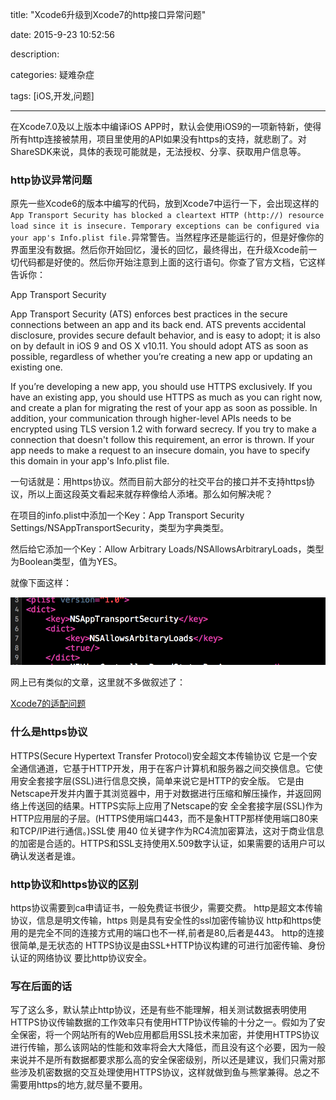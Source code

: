 title: "Xcode6升级到Xcode7的http接口异常问题"

date: 2015-9-23 10:52:56

description:

categories: 疑难杂症

tags: [iOS,开发,问题]

---

在Xcode7.0及以上版本中编译iOS APP时，默认会使用iOS9的一项新特新，使得所有http连接被禁用，项目里使用的API如果没有https的支持，就悲剧了。对ShareSDK来说，具体的表现可能就是，无法授权、分享、获取用户信息等。

<!--more-->

### http协议异常问题

原先一些Xcode6的版本中编写的代码，放到Xcode7中运行一下，会出现这样的`App Transport Security has blocked a cleartext HTTP (http://) resource load since it is insecure. Temporary exceptions can be configured via your app's Info.plist file.`异常警告。当然程序还是能运行的，但是好像你的界面里没有数据。然后你开始回忆，漫长的回忆，最终得出，在升级Xcode前一切代码都是好使的。然后你开始注意到上面的这行语句。你查了官方文档，它这样告诉你：

App Transport Security

App Transport Security (ATS) enforces best practices in the secure connections between an app and its back end. ATS prevents accidental disclosure, provides secure default behavior, and is easy to adopt; it is also on by default in iOS 9 and OS X v10.11. You should adopt ATS as soon as possible, regardless of whether you’re creating a new app or updating an existing one.

If you’re developing a new app, you should use HTTPS exclusively. If you have an existing app, you should use HTTPS as much as you can right now, and create a plan for migrating the rest of your app as soon as possible. In addition, your communication through higher-level APIs needs to be encrypted using TLS version 1.2 with forward secrecy. If you try to make a connection that doesn't follow this requirement, an error is thrown. If your app needs to make a request to an insecure domain, you have to specify this domain in your app's Info.plist file.

一句话就是：用https协议。然而目前大部分的社交平台的接口并不支持https协议，所以上面这段英文看起来就存粹像给人添堵。那么如何解决呢？

在项目的info.plist中添加一个Key：App Transport Security Settings/NSAppTransportSecurity，类型为字典类型。

然后给它添加一个Key：Allow Arbitrary Loads/NSAllowsArbitraryLoads，类型为Boolean类型，值为YES。

就像下面这样：

![](/img/Xcode异常.png)

网上已有类似的文章，这里就不多做叙述了：

[Xcode7的适配问题](http://www.jianshu.com/p/e66927954c96)

### 什么是https协议

HTTPS(Secure Hypertext Transfer Protocol)安全超文本传输协议 它是一个安全通信通道，它基于HTTP开发，用于在客户计算机和服务器之间交换信息。它使用安全套接字层(SSL)进行信息交换，简单来说它是HTTP的安全版。 它是由Netscape开发并内置于其浏览器中，用于对数据进行压缩和解压操作，并返回网络上传送回的结果。HTTPS实际上应用了Netscape的安 全全套接字层(SSL)作为HTTP应用层的子层。(HTTPS使用端口443，而不是象HTTP那样使用端口80来和TCP/IP进行通信。)SSL使 用40 位关键字作为RC4流加密算法，这对于商业信息的加密是合适的。HTTPS和SSL支持使用X.509数字认证，如果需要的话用户可以确认发送者是谁。

### http协议和https协议的区别

https协议需要到ca申请证书，一般免费证书很少，需要交费。 http是超文本传输协议，信息是明文传输，https 则是具有安全性的ssl加密传输协议 http和https使用的是完全不同的连接方式用的端口也不一样,前者是80,后者是443。
http的连接很简单,是无状态的 HTTPS协议是由SSL+HTTP协议构建的可进行加密传输、身份认证的网络协议 要比http协议安全。


### 写在后面的话

写了这么多，默认禁止http协议，还是有些不能理解，相关测试数据表明使用HTTPS协议传输数据的工作效率只有使用HTTP协议传输的十分之一。假如为了安全保密，将一个网站所有的Web应用都启用SSL技术来加密，并使用HTTPS协议进行传输，那么该网站的性能和效率将会大大降低，而且没有这个必要，因为一般来说并不是所有数据都要求那么高的安全保密级别，所以还是建议，我们只需对那些涉及机密数据的交互处理使用HTTPS协议，这样就做到鱼与熊掌兼得。总之不需要用https的地方,就尽量不要用。




